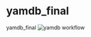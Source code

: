 # yamdb_final
yamdb_final
![yamdb workflow](https://github.com/iliaivenin/yamdb_final/actions/workflows/yamdb_workflow.yaml/badge.svg)
